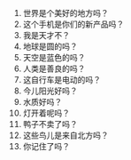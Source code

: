 1. 世界是个美好的地方吗？
2. 这个手机是你们的新产品吗？
3. 我是天才不？
4. 地球是圆的吗？
5. 天空是蓝色的吗？
6. 人类是善良的吗？
7. 这自行车是电动的吗？
8. 今儿阳光好吗？
9. 水质好吗？
10. 灯开着呢吗？ 
11. 鸭子不卖了吗？
12. 这些鸟儿是来自北方吗？
13. 你记住了吗？